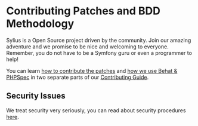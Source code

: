 Contributing Patches and BDD Methodology
========================================

Sylius is a Open Source project driven by the community. Join our amazing adventure and we promise to be nice and welcoming to everyone. Remember, you do not have to be a Symfony guru or even a programmer to help!

You can learn [how to contribute the patches](http://docs.sylius.com/en/latest/contributing/code/patches.html)
and [how we use Behat & PHPSpec](http://docs.sylius.com/en/latest/contributing/code/bdd.html)
in two separate parts of our [Contributing Guide](http://docs.sylius.com/en/latest/contributing/index.html).

Security Issues
---------------

We treat security very seriously, you can read about security procedures [here](http://docs.sylius.com/en/latest/contributing/code/security.html).
